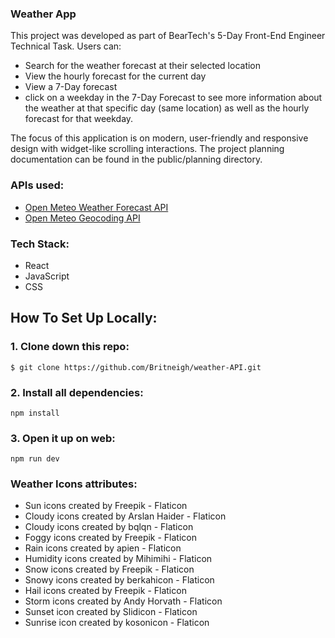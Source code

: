 ### Weather App

This project was developed as part of BearTech's 5-Day Front-End Engineer Technical Task.
Users can:
- Search for the weather forecast at their selected location
- View the hourly forecast for the current day
- View a 7-Day forecast
- click on a weekday in the 7-Day Forecast to see more information about the weather at that specific day (same location) as well as the hourly forecast for that weekday.

The focus of this application is on modern, user-friendly and responsive design with widget-like scrolling interactions. The project planning documentation can be found in the public/planning directory.

### APIs used:
- [Open Meteo Weather Forecast API](https://open-meteo.com/en/docs)
- [Open Meteo Geocoding API](https://open-meteo.com/en/docs/geocoding-api?name=#geocoding_search)

### Tech Stack:
- React
- JavaScript
- CSS

## How To Set Up Locally:
### 1. Clone down this repo:
```$ git clone https://github.com/Britneigh/weather-API.git```
### 2. Install all dependencies:
``` npm install ```
### 3. Open it up on web:
```npm run dev ```

### Weather Icons attributes:
- Sun icons created by Freepik - Flaticon
- Cloudy icons created by Arslan Haider - Flaticon
- Cloudy icons created by bqlqn - Flaticon
- Foggy icons created by Freepik - Flaticon
- Rain icons created by apien - Flaticon
- Humidity icons created by Mihimihi - Flaticon
- Snow icons created by Freepik - Flaticon
- Snowy icons created by berkahicon - Flaticon
- Hail icons created by Freepik - Flaticon
- Storm icons created by Andy Horvath - Flaticon
- Sunset icon created by Slidicon - Flaticon
- Sunrise icon created by kosonicon - Flaticon